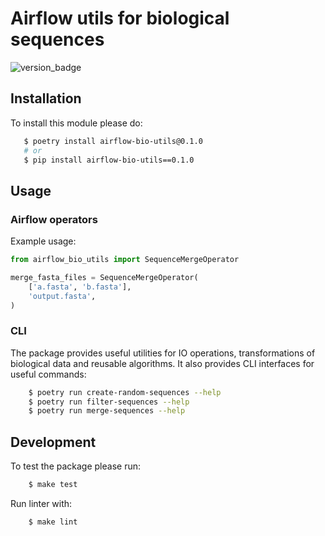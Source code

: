 # Airflow utils for biological sequences

![version_badge](https://s3.eu-central-1.amazonaws.com/pypi.covidgenomics.com/__public__/utils/badge_version.svg)

## Installation

To install this module please do:
```bash
   $ poetry install airflow-bio-utils@0.1.0
   # or
   $ pip install airflow-bio-utils==0.1.0
```

## Usage

### Airflow operators

Example usage:
```python
from airflow_bio_utils import SequenceMergeOperator

merge_fasta_files = SequenceMergeOperator(
    ['a.fasta', 'b.fasta'],
    'output.fasta',
)

```

### CLI

The package provides useful utilities for IO operations, transformations of biological data and reusable algorithms.
It also provides CLI interfaces for useful commands:
```bash
    $ poetry run create-random-sequences --help
    $ poetry run filter-sequences --help
    $ poetry run merge-sequences --help
```

## Development

To test the package please run:
```bash
    $ make test
```

Run linter with:
```bash
    $ make lint
```